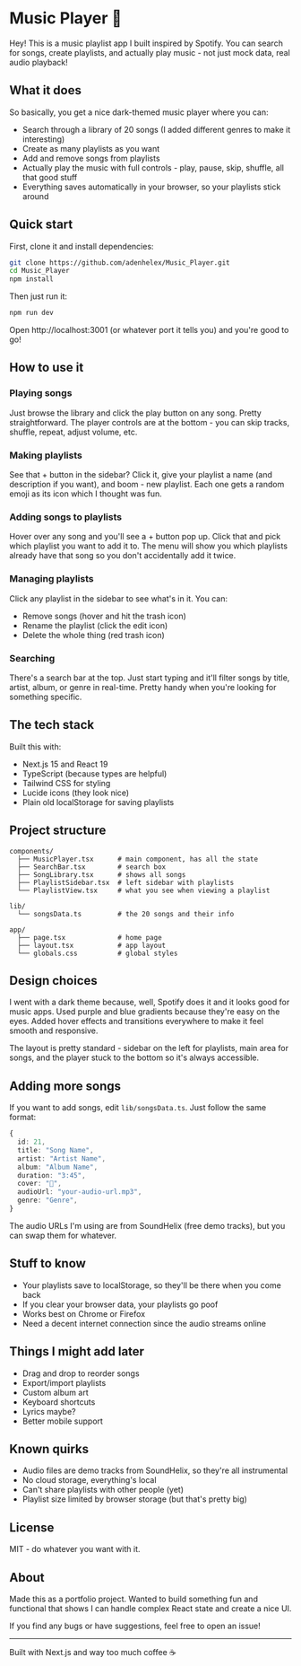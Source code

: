 # Music Player 🎵

Hey! This is a music playlist app I built inspired by Spotify. You can search for songs, create playlists, and actually play music - not just mock data, real audio playback!

## What it does

So basically, you get a nice dark-themed music player where you can:
- Search through a library of 20 songs (I added different genres to make it interesting)
- Create as many playlists as you want
- Add and remove songs from playlists
- Actually play the music with full controls - play, pause, skip, shuffle, all that good stuff
- Everything saves automatically in your browser, so your playlists stick around

## Quick start

First, clone it and install dependencies:

```bash
git clone https://github.com/adenhelex/Music_Player.git
cd Music_Player
npm install
```

Then just run it:

```bash
npm run dev
```

Open http://localhost:3001 (or whatever port it tells you) and you're good to go!

## How to use it

### Playing songs
Just browse the library and click the play button on any song. Pretty straightforward. The player controls are at the bottom - you can skip tracks, shuffle, repeat, adjust volume, etc.

### Making playlists
See that + button in the sidebar? Click it, give your playlist a name (and description if you want), and boom - new playlist. Each one gets a random emoji as its icon which I thought was fun.

### Adding songs to playlists
Hover over any song and you'll see a + button pop up. Click that and pick which playlist you want to add it to. The menu will show you which playlists already have that song so you don't accidentally add it twice.

### Managing playlists
Click any playlist in the sidebar to see what's in it. You can:
- Remove songs (hover and hit the trash icon)
- Rename the playlist (click the edit icon)
- Delete the whole thing (red trash icon)

### Searching
There's a search bar at the top. Just start typing and it'll filter songs by title, artist, album, or genre in real-time. Pretty handy when you're looking for something specific.

## The tech stack

Built this with:
- Next.js 15 and React 19
- TypeScript (because types are helpful)
- Tailwind CSS for styling
- Lucide icons (they look nice)
- Plain old localStorage for saving playlists

## Project structure

```
components/
  ├── MusicPlayer.tsx      # main component, has all the state
  ├── SearchBar.tsx        # search box
  ├── SongLibrary.tsx      # shows all songs
  ├── PlaylistSidebar.tsx  # left sidebar with playlists
  └── PlaylistView.tsx     # what you see when viewing a playlist

lib/
  └── songsData.ts         # the 20 songs and their info

app/
  ├── page.tsx             # home page
  ├── layout.tsx           # app layout
  └── globals.css          # global styles
```

## Design choices

I went with a dark theme because, well, Spotify does it and it looks good for music apps. Used purple and blue gradients because they're easy on the eyes. Added hover effects and transitions everywhere to make it feel smooth and responsive.

The layout is pretty standard - sidebar on the left for playlists, main area for songs, and the player stuck to the bottom so it's always accessible.

## Adding more songs

If you want to add songs, edit `lib/songsData.ts`. Just follow the same format:

```typescript
{
  id: 21,
  title: "Song Name",
  artist: "Artist Name",
  album: "Album Name",
  duration: "3:45",
  cover: "🎵",
  audioUrl: "your-audio-url.mp3",
  genre: "Genre",
}
```

The audio URLs I'm using are from SoundHelix (free demo tracks), but you can swap them for whatever.

## Stuff to know

- Your playlists save to localStorage, so they'll be there when you come back
- If you clear your browser data, your playlists go poof
- Works best on Chrome or Firefox
- Need a decent internet connection since the audio streams online

## Things I might add later

- Drag and drop to reorder songs
- Export/import playlists
- Custom album art
- Keyboard shortcuts
- Lyrics maybe?
- Better mobile support

## Known quirks

- Audio files are demo tracks from SoundHelix, so they're all instrumental
- No cloud storage, everything's local
- Can't share playlists with other people (yet)
- Playlist size limited by browser storage (but that's pretty big)

## License

MIT - do whatever you want with it.

## About

Made this as a portfolio project. Wanted to build something fun and functional that shows I can handle complex React state and create a nice UI.

If you find any bugs or have suggestions, feel free to open an issue!

---

Built with Next.js and way too much coffee ☕
